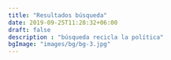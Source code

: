 ```yaml
---
title: "Resultados búsqueda"
date: 2019-09-25T11:28:32+06:00
draft: false
description : "búsqueda recicla la política"
bgImage: "images/bg/bg-3.jpg"
---
```


